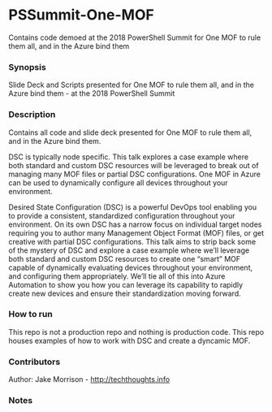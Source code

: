 # PSSummit-One-MOF
Contains code demoed at the 2018 PowerShell Summit for One MOF to rule them all, and in the Azure bind them

### Synopsis
Slide Deck and Scripts presented for One MOF to rule them all, and in the Azure bind them - at the 2018 PowerShell Summit

### Description
Contains all code and slide deck presented for One MOF to rule them all, and in the Azure bind them.

DSC is typically node specific. This talk explores a case example where both standard and custom DSC resources will be leveraged to break out of managing many MOF files or partial DSC configurations. One MOF in Azure can be used to dynamically configure all devices throughout your environment.

Desired State Configuration (DSC) is a powerful DevOps tool enabling you to provide a consistent, standardized configuration throughout your environment.  On its own DSC has a narrow focus on individual target nodes requiring you to author many Management Object Format (MOF) files, or get creative with partial DSC configurations.  This talk aims to strip back some of the mystery of DSC and explore a case example where we’ll leverage both standard and custom DSC resources to create one “smart” MOF capable of dynamically evaluating devices throughout your environment, and configuring them appropriately.  We’ll tie all of this into Azure Automation to show you how you can leverage its capability to rapidly create new devices and ensure their standardization moving forward.

### How to run
This repo is not a production repo and nothing is production code.  This repo houses examples of how to work with DSC and create a dyncamic MOF.

### Contributors

Author: Jake Morrison - http://techthoughts.info


### Notes
